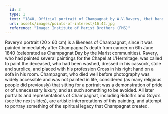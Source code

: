 ```yaml
---
  id: 3
  type: 1
  text: "1840, Official portrait of Champagnat by A.V.Ravery, that hangs in the Marist Superior’s Chapel in Rome."
  url: assets/images/points-of-interest/16.42.jpg
  reference: "Image: Institute of Marist Brothers (FMS)"
---
```

Ravery’s portrait (20 x 60 cm) is a likeness of Champagnat, since it was painted immediately after Champagnat’s death from cancer on 6th June 1840 (celebrated as Champagnat Day by the Marist communities). Ravery, who had painted several paintings for the Chapel at L’Hermitage, was called to paint the deceased, who had been washed, dressed in his cassock, stole and surplice, and placed with his profession Cross in his right hand on a sofa in his room. Champagnat, who died well before photography was widely accessible and was not painted in life, considered (as many religious people did previously) that sitting for a portrait was a demonstration of pride or of unnecessary luxury, and as such something to be avoided.  All later portraits and representations of Champagnat, including Ridolfi’s and Goyo’s (see the next slides), are artistic interpretations of this painting, and attempt to portray something of the spiritual legacy that Champagnat created. 
